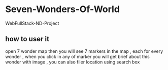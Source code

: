 # Seven-Wonders-Of-World
WebFullStack-ND-Project


how to user it
---
open 7 wonder map then you will see 7 markers in the map , each for every wonder , when you click in any of marker you will get brief about this wonder with image , you can also filer location using search box
